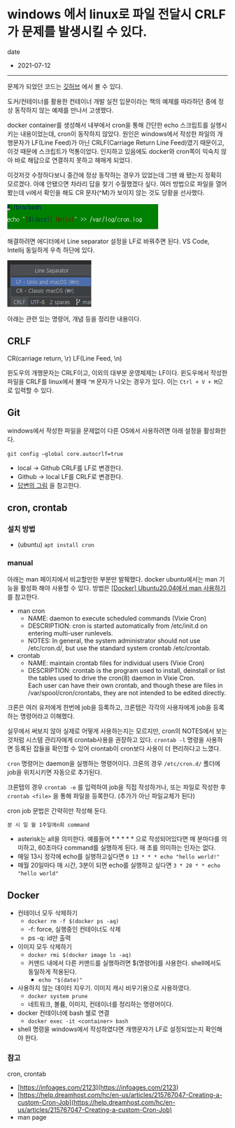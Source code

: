 # windows 에서 linux로 파일 전달시 CRLF가 문제를 발생시킬 수 있다.

date
- 2021-07-12

---

문제가 되었던 코드는 [깃허브](https://github.com/sang5c/til/tree/main/study-hard/docker/book/chapter03) 에서 볼 수 있다.

도커/컨테이너를 활용한 컨테이너 개발 실전 입문이라는 책의 예제를 따라하던 중에 정상 동작하지 않는 예제를 만나서 고생했다. 

docker container를 생성해서 내부에서 cron을 통해 간단한 echo 스크립트를 실행시키는 내용이었는데, cron이 동작하지 않았다. 
원인은 windows에서 작성한 파일의 개행문자가 LF(Line Feed)가 아닌 CRLF(Carriage Return Line Feed)였기 때문이고, 
이것 때문에 스크립트가 먹통이었다. 인지하고 있음에도 docker와 cron쪽이 익숙치 않아 바로 해답으로 연결하지 못하고 헤매게 되었다.

이것저것 수정하다보니 중간에 정상 동작하는 경우가 있었는데 그땐 왜 됐는지 정확히 모르겠다. 
아얘 안됐으면 차라리 답을 찾기 수월했겠다 싶다.
여러 방법으로 파일을 열어봤는데 vi에서 확인을 해도 CR 문자(^M)가 보이지 않는 것도 당황을 선사했다.

![vi](https://github.com/sang5c/til/blob/main/blog/images/Untitled.png)

해결하려면 에디터에서 Line separator 설정을 LF로 바꿔주면 된다. VS Code, Intellij 동일하게 우측 하단에 있다.

![line separator](https://github.com/sang5c/til/blob/main/blog/images/Untitled%201.png)

아래는 관련 있는  명령어, 개념 등을 정리한 내용이다.

## CRLF

CR(carriage return, \r) LF(Line Feed, \n)

윈도우의 개행문자는 CRLF이고, 이외의 대부분 운영체제는 LF이다. 
윈도우에서 작성한 파일을 CRLF를 linux에서 볼때 `^M` 문자가 나오는 경우가 있다. 이는 `Ctrl + V + M`으로 입력할 수 있다.

## Git

windows에서 작성한 파일을 문제없이 다른 OS에서 사용하려면 아래 설정을 활성화한다.

`git config —global core.autocrlf=true`

- local → Github CRLF를 LF로 변경한다.
- Github → local LF를 CRLF로 변경한다.
- [답변의 그림](https://stackoverflow.com/questions/1967370/git-replacing-lf-with-crlf) 을 참고한다.

## cron, crontab

### 설치 방법

- (ubuntu) `apt install cron`

### manual

아래는 man 페이지에서 비교할만한 부분만 발췌했다. 
docker ubuntu에서는 man 기능을 활성화 해야 사용할 수 있다. 
방법은 [[Docker] Ubuntu20.04에서 man 사용하기](https://sang5c.tistory.com/53) 를 참고한다.

- man cron
    - NAME: daemon to execute scheduled commands (Vixie Cron)
    - DESCRIPTION: cron is started automatically from /etc/init.d on entering multi-user runlevels.
    - NOTES: In general, the system administrator should not use /etc/cron.d/, 
      but use the standard system crontab /etc/crontab.
- crontab
    - NAME: maintain crontab files for individual users (Vixie Cron)
    - DESCRIPTION: crontab  is the program used to install, 
      deinstall or list the tables used to drive the cron(8) daemon in Vixie Cron.  
      Each user can have their own crontab, and though these are files in /var/spool/cron/crontabs, 
      they are not intended to be edited directly.

크론은 여러 유저에게 한번에 job을 등록하고, 크론탭은 각각의 사용자에게 job을 등록하는 명령어라고 이해했다.

실무에서 써보지 않아 실제로 어떻게 사용하는지는 모르지만, cron의 NOTES에서 보는것처럼 시스템 관리자에게 crontab사용을 권장하고 있다. `crontab -l` 명령을 사용하면 등록된 잡들을 확인할 수 있어 crontab이 cron보다 사용이 더 편리하다고 느꼈다.

`cron` 명령어는 daemon을 실행하는 명령어이다. 크론의 경우 `/etc/cron.d/` 폴더에 job을 위치시키면 자동으로 추가된다.

크론탭의 경우 `crontab -e` 를 입력하여 job을 직접 작성하거나, 또는 파일로 작성한 후 `crontab <file>` 을 통해 파일을 등록한다. (추가가 아닌 파일교체가 된다)

cron job 문법은 간략히만 작성해 둔다.

```bash
분 시 일 월 1주일에n회 command
```

- asterisk는 all을 의미한다. 예를들어 * * * * * 으로 작성되어있다면 매 분마다를 의미하고, 
  60초마다 command를 실행하게 된다. 매 초를 의미하는 인자는 없다.
- 매일 13시 정각에 echo를 실행하고싶다면 `0 13 * * * echo "hello world!"`
- 매월 20일마다 매 시간, 3분이 되면 echo를 실행하고 싶다면 `3 * 20 * * echo "hello world"`

## Docker

- 컨테이너 모두 삭제하기
    - `docker rm -f $(docker ps -aq)`
    - -f: force, 실행중인 컨테이너도 삭제
    - ps -q: id만 출력
- 이미지 모두 삭제하기
    - `docker rmi $(docker image ls -aq)`
    - 커맨드 내에서 다른 커맨드를 실행하려면 $(명령어)를 사용한다. shell에서도 동일하게 적용된다.
        - `echo "$(date)"`
- 사용하지 않는 데이터 지우기. 이미지 캐시 비우기용으로 사용하였다.
    - `docker system prune`
    - 네트워크, 볼륨, 이미지, 컨테이너를 정리하는 명령어이다.
- docker 컨테이너에 bash 쉘로 연결
    - `docker exec -it <container> bash`
- shell 명령을 windows에서 작성하였다면 개행문자가 LF로 설정되었는지 확인해야 한다.

### 참고

cron, crontab

- [https://infoages.com/2123](https://infoages.com/2123)
- [https://help.dreamhost.com/hc/en-us/articles/215767047-Creating-a-custom-Cron-Job](https://help.dreamhost.com/hc/en-us/articles/215767047-Creating-a-custom-Cron-Job)
- man page
